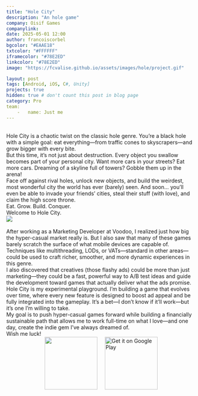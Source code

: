 ```yaml
---
title: "Hole City"
description: "An hole game"
company: Oisif Games
companylink: 
date: 2025-05-01 12:00
author: francoiscorbel
bgcolor: "#EAAE18"
txtcolor: "#FFFFFF"
iframecolor: "#78E2ED"
linkcolor: "#78E2ED"
image: "https://fcvalise.github.io/assets/images/hole/project.gif"

layout: post
tags: [Android, iOS, C#, Unity]
projects: true
hidden: true # don't count this post in blog page
category: Pro
team:
    -   name: Just me
---
```


<div class="text justify general-margin">
<br>
Hole City is a chaotic twist on the classic hole genre. You’re a black hole with a simple goal: eat everything—from traffic cones to skyscrapers—and grow bigger with every bite.
<br>
But this time, it’s not just about destruction. Every object you swallow becomes part of your personal city. Want more cars in your streets? Eat more cars. Dreaming of a skyline full of towers? Gobble them up in the arena!
<br>
Face off against rival holes, unlock new objects, and build the weirdest, most wonderful city the world has ever (barely) seen. And soon… you’ll even be able to invade your friends’ cities, steal their stuff (with love), and claim the high score throne.
<br>
Eat. Grow. Build. Conquer.
<br>
Welcome to Hole City.
<br>

<img src="{{ site.url }}/assets/images/hole/logo.png">

</div>

<div class="text justify general-margin">
<br>
After working as a Marketing Developer at Voodoo, I realized just how big the hyper-casual market really is. But I also saw that many of these games barely scratch the surface of what mobile devices are capable of. Techniques like multithreading, LODs, or VATs—standard in other areas—could be used to craft richer, smoother, and more dynamic experiences in this genre.
<br>
I also discovered that creatives (those flashy ads) could be more than just marketing—they could be a fast, powerful way to A/B test ideas and guide the development toward games that actually deliver what the ads promise.
<br>
Hole City is my experimental playground. I’m building a game that evolves over time, where every new feature is designed to boost ad appeal and be fully integrated into the gameplay. It’s a bet—I don’t know if it’ll work—but it’s one I’m willing to take.
<br>
My goal is to push hyper-casual games forward while building a financially sustainable path that allows me to work full-time on what I love—and one day, create the indie gem I’ve always dreamed of.
<br>
Wish me luck!
<br>

</div>

<div class="general-margin" style="display: flex; gap: 20px; justify-content: center; flex-wrap: wrap;">
  <a href='https://apps.apple.com/us/app/hole-city/id6736468492?platform=iphone' target="_blank">
    <img src="https://tools.applemediaservices.com/api/badges/download-on-the-app-store/black/en-us?size=250x83&amp;releaseDate=1640217600&h=928200434e5028c30053cafcc931ad44" style="width:140px;"/>
  </a>
  <a href="https://play.google.com/store/apps/details?id=com.OisifGames.Hole" target="_blank">
    <img alt='Get it on Google Play' src='https://play.google.com/intl/en_us/badges/static/images/badges/en_badge_web_generic.png' style="width:140px;"/>
  </a>
</div>

